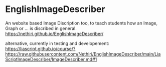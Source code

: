 # EnglishImageDescriber
An website based Image Discription too, to teach students how an Image, Graph or ... is discribed in general.
https://nethiri.github.io/EnglishImageDescriber/

alternative, currently in testing and developement:
https://liascript.github.io/course/?https://raw.githubusercontent.com/Nethiri/EnglishImageDescriber/main/LiaScriptImageDescriber/ImageDescriber.md#1 
